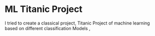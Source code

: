# ML Titanic Project
 I tried to create a classical project, Titanic Project of machine learning based on different classification Models ,
